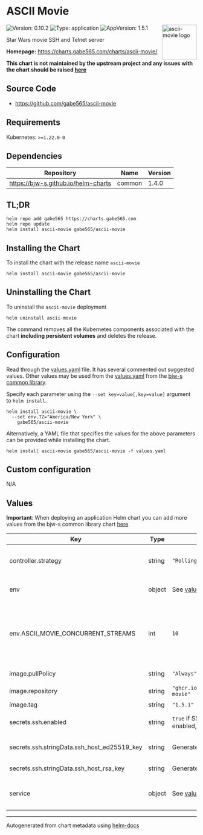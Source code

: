 # ASCII Movie

<img src="https://raw.githubusercontent.com/gabe565/ascii-movie/a1fd5c9df2fb3a177949c9511b62407c83aedefe/assets/icon.svg" align="right" width="92" alt="ascii-movie logo">

![Version: 0.10.2](https://img.shields.io/badge/Version-0.10.2-informational?style=flat)
![Type: application](https://img.shields.io/badge/Type-application-informational?style=flat)
![AppVersion: 1.5.1](https://img.shields.io/badge/AppVersion-1.5.1-informational?style=flat)

Star Wars movie SSH and Telnet server

**Homepage:** <https://charts.gabe565.com/charts/ascii-movie/>

**This chart is not maintained by the upstream project and any issues with the chart should be raised
[here](https://github.com/gabe565/charts/issues/new?assignees=gabe565&labels=bug&template=bug_report.yaml&name=ascii-movie&version=0.10.2)**

## Source Code

* <https://github.com/gabe565/ascii-movie>

## Requirements

Kubernetes: `>=1.22.0-0`

## Dependencies

| Repository | Name | Version |
|------------|------|---------|
| <https://bjw-s.github.io/helm-charts> | common | 1.4.0 |

## TL;DR

```console
helm repo add gabe565 https://charts.gabe565.com
helm repo update
helm install ascii-movie gabe565/ascii-movie
```

## Installing the Chart

To install the chart with the release name `ascii-movie`

```console
helm install ascii-movie gabe565/ascii-movie
```

## Uninstalling the Chart

To uninstall the `ascii-movie` deployment

```console
helm uninstall ascii-movie
```

The command removes all the Kubernetes components associated with the chart **including persistent volumes** and deletes the release.

## Configuration

Read through the [values.yaml](./values.yaml) file. It has several commented out suggested values.
Other values may be used from the [values.yaml](https://github.com/bjw-s/helm-charts/tree/main/charts/library/common/values.yaml) from the [bjw-s common library](https://github.com/bjw-s/helm-charts/tree/main/charts/library/common).

Specify each parameter using the `--set key=value[,key=value]` argument to `helm install`.

```console
helm install ascii-movie \
  --set env.TZ="America/New York" \
    gabe565/ascii-movie
```

Alternatively, a YAML file that specifies the values for the above parameters can be provided while installing the chart.

```console
helm install ascii-movie gabe565/ascii-movie -f values.yaml
```

## Custom configuration

N/A

## Values

**Important**: When deploying an application Helm chart you can add more values from the bjw-s common library chart [here](https://github.com/bjw-s/helm-charts/tree/main/charts/library/common)

| Key | Type | Default | Description |
|-----|------|---------|-------------|
| controller.strategy | string | `"RollingUpdate"` | Set the controller upgrade strategy |
| env | object | See [values.yaml](./values.yaml) | Environment variables. [[ref]](https://github.com/gabe565/ascii-movie/blob/main/docs/ascii-movie_serve.md) |
| env.ASCII_MOVIE_CONCURRENT_STREAMS | int | `10` | Number of concurrent streams allowed from an IP address. Set to 0 to disable. |
| image.pullPolicy | string | `"Always"` | image pull policy |
| image.repository | string | `"ghcr.io/gabe565/ascii-movie"` | image repository. |
| image.tag | string | `"1.5.1"` | image tag |
| secrets.ssh.enabled | string | `true` if SSH port is enabled, else `false` | Enables SSH host key volume. |
| secrets.ssh.stringData.ssh_host_ed25519_key | string | Generated | SSH Ed25519 host key. |
| secrets.ssh.stringData.ssh_host_rsa_key | string | Generated | SSH RSA host key. |
| service | object | See [values.yaml](./values.yaml) | Configures service settings for the chart. |

---
Autogenerated from chart metadata using [helm-docs](https://github.com/norwoodj/helm-docs)
